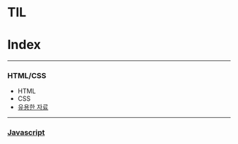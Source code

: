 # TIL 

<h1>Index</h1>
<hr>
<h3>HTML/CSS</h3>
    <ul>
        <li>HTML</li>
        <li>CSS</li>
        <li><a href="https://github.com/ineee199105/TIL/tree/main/HTML_CSS/%EC%9C%A0%EC%9A%A9%ED%95%9C%20%EC%9E%90%EB%A3%8C">유용한 자료</li>
    </ul>
<hr>
<h3>Javascript</h3>